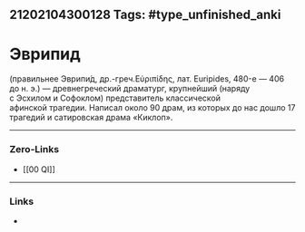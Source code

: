 21202104300128
Tags: #type_unfinished_anki
---
# Эврипид

(правильнее Эврипи́д, др.-греч.Εὐριπίδης, лат. Euripides, 480-е — 406 до н. э.) — древнегреческий драматург, крупнейший (наряду с Эсхилом и Софоклом) представитель классической афинской трагедии. Написал около 90 драм, из которых до нас дошло 17 трагедий и сатировская драма «Киклоп».

---
### Zero-Links
- [[00 QI]]
---
### Links
-